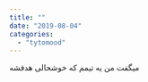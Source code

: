 ```yaml
---
title: ""
date: "2019-08-04"
categories: 
  - "tytomood"
---
```


میگفت من یه تیمم که خوشحالی هدفشه
